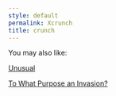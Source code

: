 ```yaml
---
style: default
permalink: Xcrunch
title: crunch
---
```

You may also like:

[Unusual](http://scp-wiki.net/unusual)

[To What Purpose an Invasion?](http://scp-wiki.net/to-what-purpose-an-invasion)
